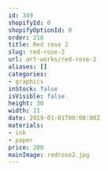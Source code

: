 ```yaml
---
id: 349
shopifyId: 0
shopifyOptionId: 0
order: 218
title: Red rose 2
slug: red-rose-2
url: art-works/red-rose-2
aliases: []
categories:
- graphics
inStock: false
isVisible: false
height: 30
width: 21
date: 2019-01-01T00:00:00Z
materials:
- ink
- paper
price: 200
mainImage: redrose2.jpg
---
```

